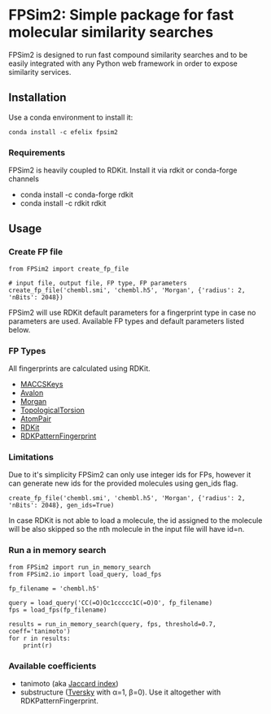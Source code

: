 # FPSim2: Simple package for fast molecular similarity searches

FPSim2 is designed to run fast compound similarity searches and to be easily integrated with any Python web framework in order to expose similarity services.

## Installation 

Use a conda environment to install it:

    conda install -c efelix fpsim2 

### Requirements

FPSim2 is heavily coupled to RDKit. Install it via rdkit or conda-forge channels

- conda install -c conda-forge rdkit
- conda install -c rdkit rdkit

## Usage

### Create FP file

    from FPSim2 import create_fp_file

    # input file, output file, FP type, FP parameters
    create_fp_file('chembl.smi', 'chembl.h5', 'Morgan', {'radius': 2, 'nBits': 2048})

FPSim2 will use RDKit default parameters for a fingerprint type in case no parameters are used. Available FP types and default parameters listed below.

### FP Types

All fingerprints are calculated using RDKit.  

- [MACCSKeys](https://rdkit.org/docs/api/rdkit.Chem.rdMolDescriptors-module.html#GetMACCSKeysFingerprint)
- [Avalon](http://www.rdkit.org/Python_Docs/rdkit.Avalon.pyAvalonTools-module.html#GetAvalonFP)
- [Morgan](https://rdkit.org/docs/api/rdkit.Chem.rdMolDescriptors-module.html#GetMorganFingerprintAsBitVect)
- [TopologicalTorsion](https://rdkit.org/docs/api/rdkit.Chem.rdMolDescriptors-module.html#GetHashedTopologicalTorsionFingerprintAsBitVect)
- [AtomPair](https://rdkit.org/docs/api/rdkit.Chem.rdMolDescriptors-module.html#GetHashedAtomPairFingerprintAsBitVect)
- [RDKit](http://rdkit.org/Python_Docs/rdkit.Chem.rdmolops-module.html#RDKFingerprint)
- [RDKPatternFingerprint](http://rdkit.org/Python_Docs/rdkit.Chem.rdmolops-module.html#PatternFingerprint)


### Limitations

Due to it's simplicity FPSim2 can only use integer ids for FPs, however it can generate new ids for the provided molecules using gen_ids flag.

    create_fp_file('chembl.smi', 'chembl.h5', 'Morgan', {'radius': 2, 'nBits': 2048}, gen_ids=True)

In case RDKit is not able to load a molecule, the id assigned to the molecule will be also skipped so the nth molecule in the input file will have id=n.

### Run a in memory search

    from FPSim2 import run_in_memory_search
    from FPSim2.io import load_query, load_fps

    fp_filename = 'chembl.h5'

    query = load_query('CC(=O)Oc1ccccc1C(=O)O', fp_filename)
    fps = load_fps(fp_filename)

    results = run_in_memory_search(query, fps, threshold=0.7, coeff='tanimoto')
    for r in results:
        print(r)

### Available coefficients

- tanimoto (aka [Jaccard index](https://en.wikipedia.org/wiki/Jaccard_index))
- substructure ([Tversky](https://en.wikipedia.org/wiki/Tversky_index) with α=1, β=0). Use it altogether with RDKPatternFingerprint.
